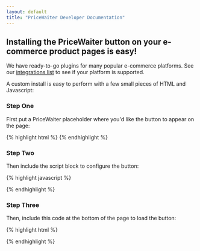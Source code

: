 ```yaml
---
layout: default
title: "PriceWaiter Developer Documentation"
---
```


## Installing the PriceWaiter button on your e-commerce product pages is easy!

We have ready-to-go plugins for many popular e-commerce platforms. See our [integrations list](https://www.pricewaiter.com/integrations/) to see if your platform is supported.

A custom install is easy to perform with a few small pieces of HTML and Javascript:


### Step One

First put a PriceWaiter placeholder where you'd like the button to appear on the page:

{% highlight html %}
<span id="pricewaiter"></span>
{% endhighlight %}

### Step Two

Then include the script block to configure the button:

{% highlight javascript %}
<script>
var PriceWaiterOptions = {

    // Configure the product the Name Your Price widget applies to.
    product: {
        sku: 'EXAMPLE-1234',
        name: 'Left-handed Smoke Shifter',
        image: 'http://lorempixel.com/output/business-q-c-640-480-9.jpg',
        price: '19.99'
    },

    button: {
        size: 'lg',
        color: '#97c0e6',
        hoverColor: '#6d9fd6'
    }

};
</script>
{% endhighlight %}

### Step Three

Then, include this code at the bottom of the page to load the button:

{% highlight html %}
<script src="https://widget.pricewaiter.com/script/<your api key here>.js" async></script>
{% endhighlight %}
